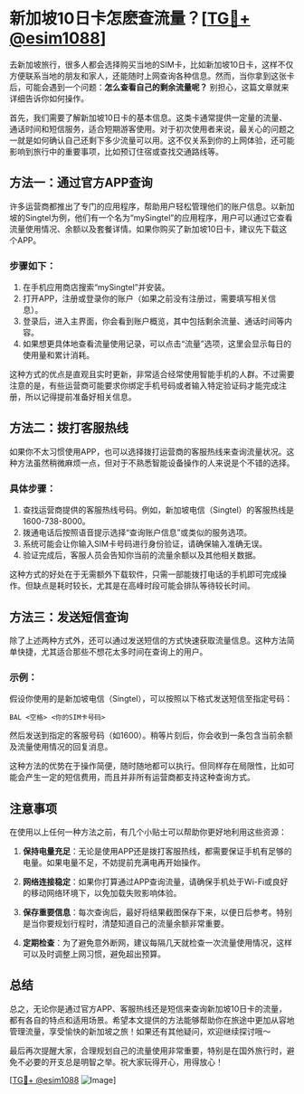 # 新加坡10日卡怎麽查流量？[[TG💪+ @esim1088](https://t.me/s/esim1088)]

去新加坡旅行，很多人都会选择购买当地的SIM卡，比如新加坡10日卡，这样不仅方便联系当地的朋友和家人，还能随时上网查询各种信息。然而，当你拿到这张卡后，可能会遇到一个问题：**怎么查看自己的剩余流量呢？** 别担心，这篇文章就来详细告诉你如何操作。

首先，我们需要了解新加坡10日卡的基本信息。这类卡通常提供一定量的流量、通话时间和短信服务，适合短期游客使用。对于初次使用者来说，最关心的问题之一就是如何确认自己还剩下多少流量可以用。这不仅关系到你的上网体验，还可能影响到旅行中的重要事项，比如预订住宿或查找交通路线等。

## 方法一：通过官方APP查询

许多运营商都推出了专门的应用程序，帮助用户轻松管理他们的账户信息。以新加坡的Singtel为例，他们有一个名为“mySingtel”的应用程序，用户可以通过它查看流量使用情况、余额以及套餐详情。如果你购买了新加坡10日卡，建议先下载这个APP。

### 步骤如下：
1. 在手机应用商店搜索“mySingtel”并安装。
2. 打开APP，注册或登录你的账户（如果之前没有注册过，需要填写相关信息）。
3. 登录后，进入主界面，你会看到账户概览，其中包括剩余流量、通话时间等内容。
4. 如果想更具体地查看流量使用记录，可以点击“流量”选项，这里会显示每日的使用量和累计消耗。

这种方式的优点是直观且实时更新，非常适合经常使用智能手机的人群。不过需要注意的是，有些运营商可能要求你绑定手机号码或者输入特定验证码才能完成注册，所以记得提前准备好相关信息。

## 方法二：拨打客服热线

如果你不太习惯使用APP，也可以选择拨打运营商的客服热线来查询流量状况。这种方法虽然稍微麻烦一点，但对于不熟悉智能设备操作的人来说是个不错的选择。

### 具体步骤：
1. 查找运营商提供的客服热线号码。例如，新加坡电信（Singtel）的客服热线是1600-738-8000。
2. 拨通电话后按照语音提示选择“查询账户信息”或类似的服务选项。
3. 系统可能会让你输入SIM卡号码进行身份验证，请确保输入准确无误。
4. 验证完成后，客服人员会告知你当前的流量余额以及其他相关数据。

这种方式的好处在于无需额外下载软件，只需一部能拨打电话的手机即可完成操作。但缺点是耗时较长，尤其是在高峰时段可能会排队等待较长时间。

## 方法三：发送短信查询

除了上述两种方式外，还可以通过发送短信的方式快速获取流量信息。这种方法简单快捷，尤其适合那些不想花太多时间在查询上的用户。

### 示例：
假设你使用的是新加坡电信（Singtel），可以按照以下格式发送短信至指定号码：
```
BAL <空格> <你的SIM卡号码>
```
然后发送到指定的客服号码（如1600）。稍等片刻后，你会收到一条包含当前余额及流量使用情况的回复消息。

这种方法的优势在于操作简便，随时随地都可以执行。但同样存在局限性，比如可能会产生一定的短信费用，而且并非所有运营商都支持这种查询方式。

## 注意事项

在使用以上任何一种方法之前，有几个小贴士可以帮助你更好地利用这些资源：

1. **保持电量充足**：无论是使用APP还是拨打客服热线，都需要保证手机有足够的电量。如果电量不足，不妨提前充满电再开始操作。
   
2. **网络连接稳定**：如果你打算通过APP查询流量，请确保手机处于Wi-Fi或良好的移动网络环境下，以免加载失败影响体验。

3. **保存重要信息**：每次查询后，最好将结果截图保存下来，以便日后参考。特别是当你要规划行程时，清楚知道自己的流量余额非常重要。

4. **定期检查**：为了避免意外断网，建议每隔几天就检查一次流量使用情况，这样可以及时调整上网习惯，避免超出预算。

## 总结

总之，无论你是通过官方APP、客服热线还是短信来查询新加坡10日卡的流量，都有各自的特点和适用场景。希望本文提供的方法能够帮助你在旅途中更加从容地管理流量，享受愉快的新加坡之旅！如果还有其他疑问，欢迎继续探讨哦～

最后再次提醒大家，合理规划自己的流量使用非常重要，特别是在国外旅行时，避免不必要的开支总是明智之举。祝大家玩得开心，用得放心！

[[TG💪+ @esim1088](https://t.me/s/esim1088) ![Image](https://i.postimg.cc/4NQfJmqS/Snipaste-2025-05-13-00-14-12.png)]